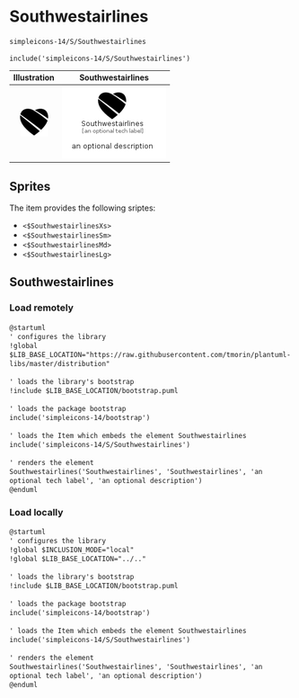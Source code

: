 # Southwestairlines


```text
simpleicons-14/S/Southwestairlines
```

```text
include('simpleicons-14/S/Southwestairlines')
```



| Illustration | Southwestairlines |
| :---: | :---: |
| ![illustration for Illustration](../../simpleicons-14/S/Southwestairlines.png) | ![illustration for Southwestairlines](../../simpleicons-14/S/Southwestairlines.Local.png) |



## Sprites
The item provides the following sriptes:

- `<$SouthwestairlinesXs>`
- `<$SouthwestairlinesSm>`
- `<$SouthwestairlinesMd>`
- `<$SouthwestairlinesLg>`





## Southwestairlines

### Load remotely
```plantuml
@startuml
' configures the library
!global $LIB_BASE_LOCATION="https://raw.githubusercontent.com/tmorin/plantuml-libs/master/distribution"

' loads the library's bootstrap
!include $LIB_BASE_LOCATION/bootstrap.puml

' loads the package bootstrap
include('simpleicons-14/bootstrap')

' loads the Item which embeds the element Southwestairlines
include('simpleicons-14/S/Southwestairlines')

' renders the element
Southwestairlines('Southwestairlines', 'Southwestairlines', 'an optional tech label', 'an optional description')
@enduml
```

### Load locally
```plantuml
@startuml
' configures the library
!global $INCLUSION_MODE="local"
!global $LIB_BASE_LOCATION="../.."

' loads the library's bootstrap
!include $LIB_BASE_LOCATION/bootstrap.puml

' loads the package bootstrap
include('simpleicons-14/bootstrap')

' loads the Item which embeds the element Southwestairlines
include('simpleicons-14/S/Southwestairlines')

' renders the element
Southwestairlines('Southwestairlines', 'Southwestairlines', 'an optional tech label', 'an optional description')
@enduml
```

